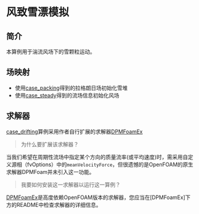 # 风致雪漂模拟

## 简介

本算例用于湍流风场下的雪颗粒运动。

## 场映射

* 使用[case_packing](../case_packing)得到的拉格朗日场初始化雪堆
* 使用[case_steady](../case_steady)得到的流场信息初始化风场

## 求解器

[case_drifting](.)算例采用作者自行扩展的求解器[DPMFoamEx](http://github.com/fightingxiaoxiao/DPMFoamEx/)

> 为什么要扩展该求解器？

当我们希望在周期性流场中指定某个方向的质量流率(或平均速度)时，需采用自定义源相（fvOptions）中的`meanVelocityForce`，但很遗憾的是OpenFOAM的原生求解器DPMFoam并未引入这一功能。

> 我要如何安装这一求解器以运行这一算例？

[DPMFoamEx](http://github.com/fightingxiaoxiao/DPMFoamEx/)是高度依赖OpenFOAM版本的求解器，您应当在[DPMFoamEx]下方的README中检查求解器的详细信息。
